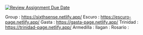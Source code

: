 [![Review Assignment Due Date](https://classroom.github.com/assets/deadline-readme-button-24ddc0f5d75046c5622901739e7c5dd533143b0c8e959d652212380cedb1ea36.svg)](https://classroom.github.com/a/CAbaIWfq)

Group : https://sixthsense.netlify.app/
Escuro : https://escuro-page.netlify.app/
Gasta : https://gasta-page.netlify.app/
Trinidad : https://trinidad-page.netlify.app/
Armedilla :
Ilagan :
Rosario :